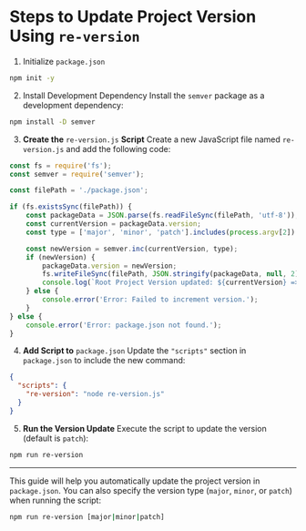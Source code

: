 # Steps to Update Project Version Using `re-version`

1. Initialize `package.json`

```bash
npm init -y
```

2. Install Development Dependency Install the `semver` package as a development dependency:

```bash
npm install -D semver
```

3. **Create the** `re-version.js` **Script** Create a new JavaScript file named `re-version.js` and add the following
   code:

```javascript
const fs = require('fs');
const semver = require('semver');

const filePath = './package.json';

if (fs.existsSync(filePath)) {
    const packageData = JSON.parse(fs.readFileSync(filePath, 'utf-8'));
    const currentVersion = packageData.version;
    const type = ['major', 'minor', 'patch'].includes(process.argv[2]) ? process.argv[2] : 'patch';

    const newVersion = semver.inc(currentVersion, type);
    if (newVersion) {
        packageData.version = newVersion;
        fs.writeFileSync(filePath, JSON.stringify(packageData, null, 2));
        console.log(`Root Project Version updated: ${currentVersion} => ${newVersion}`);
    } else {
        console.error('Error: Failed to increment version.');
    }
} else {
    console.error('Error: package.json not found.');
}
```

4. **Add Script to** `package.json` Update the `"scripts"` section in `package.json` to include the new command:

```json
{
  "scripts": {
    "re-version": "node re-version.js"
  }
}
```

5. **Run the Version Update** Execute the script to update the version (default is `patch`):

```bash
npm run re-version
```

---

This guide will help you automatically update the project version in `package.json`. You can also specify the version
type (`major`, `minor`, or `patch`) when running the script:

```bash
npm run re-version [major|minor|patch]
```
